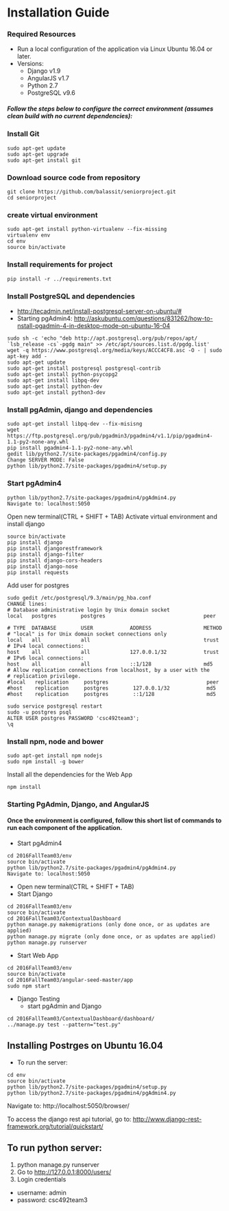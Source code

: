 # Installation Guide 
### Required Resources 
 + Run a local configuration of the application via Linux Ubuntu 16.04 or later. 
 + Versions: 
     - Django v1.9
     - AngularJS v1.7
     - Python 2.7
     - PostgreSQL v9.6

##### Follow the steps below to configure the correct environment (assumes clean build with no current dependencies): 

### Install Git
```
sudo apt-get update
sudo apt-get upgrade
sudo apt-get install git
```

### Download source code from repository 
```
git clone https://github.com/balassit/seniorproject.git 
cd seniorproject
```

### create virtual environment

```
sudo apt-get install python-virtualenv --fix-missing
virtualenv env
cd env
source bin/activate
```

### Install requirements for project

```
pip install -r ../requirements.txt
```

### Install PostgreSQL and dependencies

 - http://tecadmin.net/install-postgresql-server-on-ubuntu/#
 - Starting pgAdmin4: http://askubuntu.com/questions/831262/how-to-nstall-pgadmin-4-in-desktop-mode-on-ubuntu-16-04

```
sudo sh -c 'echo "deb http://apt.postgresql.org/pub/repos/apt/ `lsb_release -cs`-pgdg main" >> /etc/apt/sources.list.d/pgdg.list'
wget -q https://www.postgresql.org/media/keys/ACCC4CF8.asc -O - | sudo apt-key add -
sudo apt-get update
sudo apt-get install postgresql postgresql-contrib
sudo apt-get install python-psycopg2
sudo apt-get install libpq-dev
sudo apt-get install python-dev
sudo apt-get install python3-dev
```

### Install pgAdmin, django and dependencies

```
sudo apt-get install libpq-dev --fix-misisng
wget https://ftp.postgresql.org/pub/pgadmin3/pgadmin4/v1.1/pip/pgadmin4-1.1-py2-none-any.whl
pip install pgadmin4-1.1-py2-none-any.whl
gedit lib/python2.7/site-packages/pgadmin4/config.py
Change SERVER MODE: False
python lib/python2.7/site-packages/pgadmin4/setup.py
```

### Start pgAdmin4

```
python lib/python2.7/site-packages/pgadmin4/pgAdmin4.py
Navigate to: localhost:5050
```

Open new terminal(CTRL + SHIFT + TAB)
Activate virtual environment and install django

```
source bin/activate
pip install django
pip install djangorestframework
pip install django-filter
pip install django-cors-headers
pip install django-nose
pip install requests
```

Add user for postgres

```
sudo gedit /etc/postgresql/9.3/main/pg_hba.conf
CHANGE lines: 
# Database administrative login by Unix domain socket
local   postgres        postgres                                peer

# TYPE  DATABASE        USER            ADDRESS                 METHOD
# "local" is for Unix domain socket connections only
local   all             all                                     trust
# IPv4 local connections:
host    all             all             127.0.0.1/32            trust
# IPv6 local connections:
host    all             all             ::1/128                 md5
# Allow replication connections from localhost, by a user with the
# replication privilege.
#local   replication     postgres                                peer
#host    replication     postgres        127.0.0.1/32            md5
#host    replication     postgres        ::1/128                 md5

sudo service postgresql restart
sudo -u postgres psql
ALTER USER postgres PASSWORD 'csc492team3';
\q
```

### Install npm, node and bower

```
sudo apt-get install npm nodejs
sudo npm install -g bower
```

Install all the dependencies for the Web App

```
npm install
```

### Starting PgAdmin, Django, and AngularJS
#### Once the environment is configured, follow this short list of commands to run each component of the application.

 + Start pgAdmin4
```
cd 2016FallTeam03/env
source bin/activate
python lib/python2.7/site-packages/pgadmin4/pgAdmin4.py
Navigate to: localhost:5050
```
+ Open new terminal(CTRL + SHIFT + TAB)
+ Start Django
```
cd 2016FallTeam03/env
source bin/activate
cd 2016FallTeam03/ContextualDashboard
python manage.py makemigrations (only done once, or as updates are applied)
python manage.py migrate (only done once, or as updates are applied)
python manage.py runserver
```

+ Start Web App
```
cd 2016FallTeam03/env
source bin/activate
cd 2016FallTeam03/angular-seed-master/app
sudo npm start
```

+ Django Testing
  - start pgAdmin and Django
```
cd 2016FallTeam03/ContextualDashboard/dashboard/
../manage.py test --pattern="test.py" 
```


## Installing Postrges on Ubuntu 16.04
+ To run the server:

```
cd env
source bin/activate
python lib/python2.7/site-packages/pgadmin4/setup.py
python lib/python2.7/site-packages/pgadmin4/pgAdmin4.py
```

Navigate to: http://localhost:5050/browser/


To access the django rest api tutorial, go to:
http://www.django-rest-framework.org/tutorial/quickstart/

## To run python server:
1. python manage.py runserver
2. Go to http://127.0.0.1:8000/users/
3. Login credentials
+ username: admin
+ password: csc492team3
